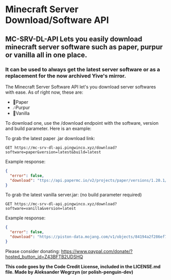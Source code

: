 # Minecraft Server Download/Software API

## MC-SRV-DL-API Lets you easily download minecraft server software such as paper, purpur or vanilla all in one place.

### It can be used to always get the latest server software or as a replacement for the now archived Yive's mirror.

The Minecraft Server Software API let's you download server softwares with ease. As of right now, these are:

- 📜Paper
- 🎶Purpur
- 🎉Vanilla

To download one, use the /download endpoint with the software, version and build parameter. Here is an example:

To grab the latest paper .jar download link:

`
GET https://mc-srv-dl-api.pingwinco.xyz/download?software=paper&version=latest&build=latest
`

Example response:

```json
{
  "error": false,
  "download": "ttps://api.papermc.io/v2/projects/paper/versions/1.20.1/builds/41/downloads/paper-1.20.1-41.jar"
}
```

To grab the latest vanilla server.jar: (no build parameter required)

`
GET https://mc-srv-dl-api.pingwinco.xyz/download?software=vanilla&version=latest
`

Example response:

```json
{
  "error": false,
  "download": "https://piston-data.mojang.com/v1/objects/84194a2f286ef7c14ed7ce0090dba59902951553/server.jar"
}
```

Please consider donating: https://www.paypal.com/donate/?hosted_button_id=Z43BFTB2UDSHQ

**This code goes by the Code Credit License, included in the LICENSE.md file. Made by Aleksander Wegrzyn (or polish-penguin-dev)**

